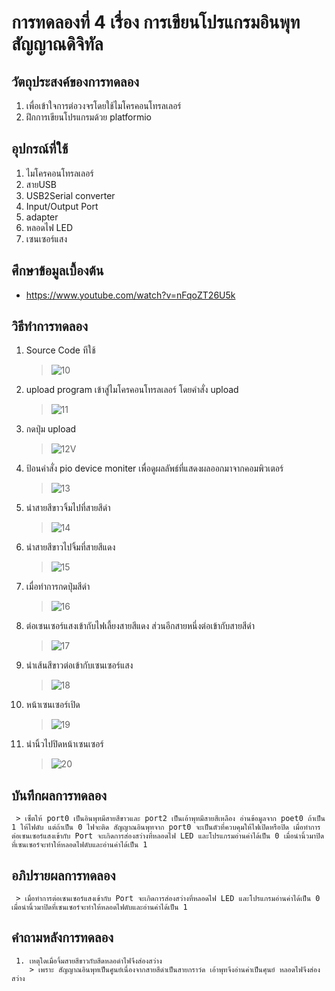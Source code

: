 # การทดลองที่ 4 เรื่อง การเขียนโปรแกรมอินพุทสัญญาณดิจิทัล

## วัตถุประสงค์ของการทดลอง
   1. เพื่อเข้าใจการต่อวงจรโดยใช้ไมโครคอนโทรลเลอร์
   2. ฝึกการเขียนโปรแกรมด้วย platformio

## อุปกรณ์ที่ใช้
   1. ไมโครคอนโทรลเลอร์
   2. สายUSB
   3. USB2Serial converter
   4. Input/Output Port
   5. adapter
   6. หลอดไฟ LED
   7. เซนเซอร์แสง

## ศึกษาข้อมูลเบื้องต้น
   * https://www.youtube.com/watch?v=nFqoZT26U5k

## วิธีทำการทดลอง
   1. Source Code ทีใช้
      > ![10](https://user-images.githubusercontent.com/80879116/112173339-0d9e7100-8c28-11eb-9cf9-8e426ba4ff6d.png)
   
   2. upload program เข้าสู่ไมโครคอนโทรลเลอร์ โดยคำสั่ง upload
      > ![11](https://user-images.githubusercontent.com/80879116/112178743-99b29780-8c2c-11eb-9479-62220c435f8f.png)
    
   3. กดปุ่ม upload
      > ![12V](https://user-images.githubusercontent.com/80879116/112179094-f4e48a00-8c2c-11eb-871c-c8da51541065.png)
   
   4. ป้อนคำสั่ง pio device moniter เพื่อดูผลลัพธ์ที่แสดงผลออกมาจากคอมพิวเตอร์
      > ![13](https://user-images.githubusercontent.com/80879116/112179856-9ec41680-8c2d-11eb-9904-8e426f9d81c8.png)
    
   5. นำสายสีขาวจิ้มไปที่สายสีดำ
      > ![14](https://user-images.githubusercontent.com/80879116/112180344-0ed29c80-8c2e-11eb-8af8-68b4be720daa.png)
   
   6. นำสายสีขาวไปจิ้มที่สายสีแดง
      > ![15](https://user-images.githubusercontent.com/80879116/112180856-81437c80-8c2e-11eb-867d-02ba2ecac559.png)
   
   7. เมื่อทำการกดปุ่มสีดำ
      > ![16](https://user-images.githubusercontent.com/80879116/112181251-d7182480-8c2e-11eb-958b-1ef5045d1004.png)
    
   8. ต่อเซนเซอร์แสงเข้ากับไฟเลี้ยงสายสีแดง ส่วนอีกสายหนึ่งต่อเข้ากับสายสีดำ
      > ![17](https://user-images.githubusercontent.com/80879116/112182537-f4012780-8c2f-11eb-83fc-b533d6beb8da.png)
   
   9. นำเส้นสีขาวต่อเข้ากับเซนเซอร์แสง
      > ![18](https://user-images.githubusercontent.com/80879116/112182983-5d813600-8c30-11eb-92a8-08641714cd90.png)
   
   10. หน้าเซนเซอร์เปิด
       > ![19](https://user-images.githubusercontent.com/80879116/112183431-d3859d00-8c30-11eb-9bd6-33386b7effed.png)

   11. นำนิ้วไปปิดหน้าเซนเซอร์
       > ![20](https://user-images.githubusercontent.com/80879116/112183609-0039b480-8c31-11eb-9246-754d35913921.png)
  
  
  ## บันทึกผลการทดลอง
     > เซ็ตให้ port0 เป็นอินพุทมีสายสีขาวและ port2 เป็นเอ้าพุทมีสายสีเหลือง อ่านข้อมูลจาก poet0 ถ้าเป็น 1 ให้ไฟดับ แต่ถ้าเป็น 0 ไฟจะติด สัญญาณอินพุทจาก port0 จะเป็นตัวที่ควบคุมให้ไฟเปิดหรือปิด เมื่อทำการต่อเซนเซอร์แสงเข้ากับ Port จะเกิดการส่องสว่างที่หลอดไฟ LED และโปรแกรมอ่านค่าได้เป็น 0 เมื่อนำนิ้วมาปิดที่เซนเซอร์จะทำให้หลอดไฟดับและอ่านค่าได้เป็น 1

  ## อภิปรายผลการทดลอง
     > เมื่อทำการต่อเซนเซอร์แสงเข้ากับ Port จะเกิดการส่องสว่างที่หลอดไฟ LED และโปรแกรมอ่านค่าได้เป็น 0 เมื่อนำนิ้วมาปิดที่เซนเซอร์จะทำให้หลอดไฟดับและอ่านค่าได้เป็น 1


  ## คำถามหลังการทดลอง
     1. เหตุใดเมื่อจิ้มสายสีขาวกับสีดหลอดำไฟจึงส่องสว่าง 
        > เพราะ สัญญาณอินพุทเป็นศูนย์เนื่องจากสายสีดำเป็นสายกราว์ด เอ้าพุทจึงอ่านค่าเป็นศุนย์ หลอดไฟจึงส่องสว่าง
  
   
   
   
   
   
